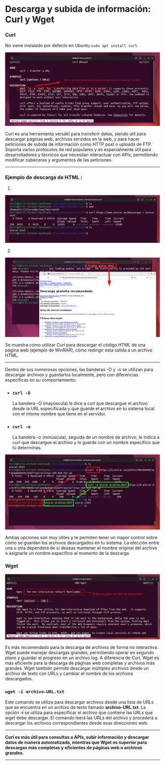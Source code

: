 #  Descarga y subida de información: Curl y Wget

### Curl

 No viene instalado por defecto en Ubuntu `sudo apt install curl`. 

 ![man curl](/img/1007-man-curl.png)
 
 Curl es una herramienta versátil para transferir datos, siendo útil para descargar páginas web, archivos servidos en la web, y para hacer peticiones de subida de información como HTTP post o uploads de FTP. Soporta varios protocolos de red populares y es especialmente útil para desarrolladores y técnicos que necesitan interactuar con APIs, permitiendo modificar cabeceras y argumentos de las peticiones. 

***
### Ejemplo de descarga de HTML :

1. 

![redirecion](/img/1007-winrar-html.png)

2. 
 
![firefox](/Img/1007.firefox-winrar-html.png)


Se muestra cómo utilizar Curl para descargar el código HTML de una página web (ejemplo de WinRAR), cómo redirigir esta salida a un archivo HTML.
****




Dentro de sus numerosas opciones, las banderas -O y -o se utilizan para descargar archivos y guardarlos localmente, pero con diferencias específicas en su comportamiento:

* ### `curl -O`

    La bandera -O (mayúscula) le dice a curl que descargue el archivo desde la URL especificada y que guarde el archivo en tu sistema local con el mismo nombre que tiene en el servidor.
  
     
* ### `curl -o`

    La bandera -o (minúscula), seguida de un nombre de archivo, le indica a curl que descargue el archivo y lo guarde con un nombre específico que tú determinas.
        
![curl -O -o](/img/1007-curl-O-o.png)       

Ambas opciones son muy útiles y te permiten tener un mayor control sobre cómo se guardan los archivos descargados en tu sistema. La elección entre una u otra dependerá de si deseas mantener el nombre original del archivo o asignarle un nombre específico al momento de la descarga.


### Wget

![man wget](/img/1007-man-wget.png)

Es más recomendado para la descarga de archivos de forma no interactiva. Wget puede manejar descargas grandes, permitiendo operar en segundo plano y guardar el progreso en un archivo log. A diferencia de Curl, Wget es más eficiente para la descarga de páginas web completas y archivos más grandes. Wget también permite descargar múltiples archivos desde un archivo de texto con URLs y cambiar el nombre de los archivos descargados.

### `wget -i archivo-URL.txt`

Este comando se utiliza para descargar archivos desde una lista de URLs que se encuentra en un archivo de texto llamado **archivo-URL.txt**. La opción **-i** se utiliza para especificar el archivo que contiene las URLs que wget debe descargar. El comando leerá las URLs del archivo y procederá a descargar los archivos correspondientes desde esas direcciones web.

***
**Curl es más útil para consultas a APIs, subir información y descargar datos de manera automatizada, mientras que Wget es superior para descargas más completas y eficientes de páginas web o archivos grandes.** 
***